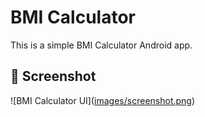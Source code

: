 # BMI Calculator

This is a simple BMI Calculator Android app.

## 📸 Screenshot
![BMI Calculator UI]([images/screenshot.png](https://github.com/KMSiam/BMI-Calculator/blob/eee497afbd62a8518de4bb5a67b347b892b3b9fa/Screenshot%20from%202025-07-12%2022-20-00.png
))
